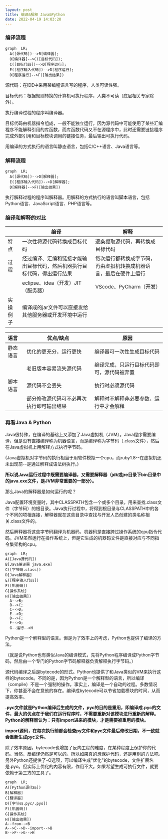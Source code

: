 ```yaml
---
layout: post
title: 编译&解释 Java&Python
date: 2022-04-19 14:03:20
---
```


### 编译流程

```mermaid
graph  LR;
  A([源代码])-->B[编译器];
  B[编译器]-->C([目标代码]);
  C([目标代码])-->D[程序运行];
  E([程序输入代码])-->D[程序运行];
  D[程序运行]-->F([输出结果])
```
源代码：在IDE中采用某编程语言写的程序，人类可读性强。

目标代码：根据规则转换的计算机可执行程序，人类不可读（底层相关专家除外）。

执行编译过程的程序叫编译器。

目标代码由机器指令组成，一般不能独立运行，因为源代码中可能使用了某些汇编程序不能解释引用的库函数，而库函数代码又不在源程序中，此时还需要链接程序完成外部引用和目标模块调用的链接任务，最后输出可执行代码。

用编译的方式执行的语言叫静态语言，包括C/C++语言、Java语言等。

### 解释流程

```mermaid
graph  LR;
  A([源代码])-->D[解释器];
  E([程序输入代码])-->D[解释器];
  D[解释器]-->F([输出结果])
```

执行解释过程的程序叫解释器。用解释的方式执行的语言叫脚本语言，包括Python语言、JavaScript语言、PHP语言等。

### 编译和解释的对比

|          | 编译                                                         | 解释                                                         |
| -------- | ------------------------------------------------------------ | ------------------------------------------------------------ |
| 特点     | 一次性将源代码转换成目标代码                                 | 逐条提取源代码，再转换成目标代码                             |
| 过程     | 经过编译、汇编和链接才能输出目标代码，然后机器执行目标代码，得出运行结果 | 每次运行都转换成字节码，再由虚拟机转换成机器语言，最后在硬件上运行 |
|          | eclipse、idea（开发）JIT（服务器）                           | VScode、PyCharm（开发）                                      |
| 实操例子 | 编译成的jar文件可以直接发给其他服务器或开发环境中运行        |                                                              |

| 语言     | 优点/缺点                                | 原因                                       |
| :------- | ---------------------------------------- | ------------------------------------------ |
| 静态语言 | 优化的更充分，运行更快                   | 编译器可一次性生成目标代码                 |
|          | 老旧版本容易流失源代码                   | 编译完成，只运行目标代码即可，源代码被弃置 |
| 脚本语言 | 源代码不会丢失                           | 执行时必须源代码                           |
|          | 部分修改源代码可不必再次执行即可输出结果 | 解释时不解释非必要参数，运行中才会解释     |

### 再看Java & Python

Java很特殊，在编译的基础上又添加了Java虚拟机（JVM）。Java程序需要编译，但是没有直接编译称为机器语言，而是编译称为字节码（.class文件），然后在Java虚拟机上用解释方式执行字节码。

(Java虚拟机对字节码的执行相当于用软件模拟一个cpu，而ruby1.8--在虚拟机还未出现前--是通过解释成语法树执行。)

**所以说Java运行过程中既需要编译器，又需要解释器（jdk或jre目录下bin目录中的java.exe文件，是JVM非常重要的一部分）。**

那么Java的解释器是如何运行的呢？

Java配置环境变量时，其中CLASSPATH包含一个或多个目录，用来查找.class文件（字节码）的根目录。Java执行过程中，将得到根目录与CLASSPATH中的各个不同的项相连接，解释器就在这些目录中查找与开发人员创建的类名称相关.class文件的。

然后解释器将这些字节码翻译为机器码，机器码是直接跨过操作系统的cpu指令代码。JVM虽然运行在操作系统上，但是它生成的机器码文件是直接对应与不同指令集架构的cpu。

```mermaid
graph  LR;
A([Java源代码])
B[Java编译器 java.exe]
C([字节码.class])
D[Java解释器]
E([程序输入代码])
F([机器码])
G[操作系统]
H([输出结果])
  A-->B;
  B-->C;
  C-->D;
  E-->D;
  D-->F;
  F-->G;
  G--运行-->H
```



Python是一个解释型的语言。但是为了效率上的考虑，Python也提供了编译的方法。

（就是说Python也有类似Java的编译模式，先将Python程序编译成Python字节码，然后由一个专门的Python字节码解释器负责解释执行字节码。）

源代码编译之后是bytecode的形式。Python也提供了和Java类似的VM来执行这样的bytecode。不同的是，因为Python是一个解释型的语言，所以编译（compile）不是一个强制的操作。事实上，编译是一个自动的过程。多数情况下，你甚至不会在意他的存在。编译成bytecode可以节省加载模块的时间，从而提高效率。

**.pyc文件就是Python编译后生成的文件，pyc的目的是重用，即编译成.pyc的文件，最大的优点在于我们在运行程序时，不需要重新对该模块进行重新的解释。Python的解释器认为：只有import进来的模块，才是需要被重用的模块。**

**import源码，在每次执行前都会检查py文件和pyc文件最后修改日期，不一致就会重新生成pyc文件。**

除了效率原因，bytecode也增加了反向工程的难度，在某种程度上保护你的代码。当然，反编译仍然是可以的。所以如果真的想保护代码，还是用别的方法吧。另外Python还提供了-O选项，可以编译生成"优化"的bytecode，文件扩展名是.pyo。但实际上优化的内容有限，作用不大。如果希望生成可执行文件，就要依赖于第三方的工具了。

```mermaid
graph  LR;
A([Python源代码])
B[解释器]
C[翻译器]
D([字节码.pyc/.pyo])
F([机器码])
G[操作系统]
H([输出结果])
A--from-->B
A-->C-->D--import-->B
B-->F-->G-->H

```





